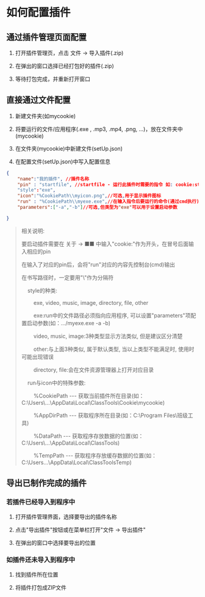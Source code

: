 # 如何配置插件

## 通过插件管理页面配置

1. 打开插件管理页，点击 文件 -> 导入插件(.zip)

2. 在弹出的窗口选择已经打包好的插件(.zip)

3. 等待打包完成，并重新打开窗口

## 直接通过文件配置

1. 新建文件夹(如mycookie)

2. 将要运行的文件/应用程序(.exe , .mp3, .mp4, .png, ...)，放在文件夹中(mycookie)

3. 在文件夹(mycookie)中新建文件(setUp.json)

4. 在配置文件(setUp.json)中写入配置信息

```json
{
    "name":"我的插件", //插件名称
    "pin" : "startfile", //startfile - 运行此插件时需要的指令 如: cookie:startfile
    "style":"exe",
    "icon":"%CookiePath\\myicon.png",//可选,用于显示插件图标
    "run" : "%CookiePath\\myexe.exe",//在输入指令后要运行的命令(通过cmd执行)
    "parameters":["-a","-b"]//可选,但类型为"exe"可以用于设置启动参数

}
```

> 相关说明:
> 
> 要启动插件需要在 关于 -> ■■ 中输入"cookie:"作为开头，在冒号后面输入相应的pin
> 
> 在输入了对应的pin后，会将"run"对应的内容先控制台(cmd)输出
> 
> 在书写路径时，一定要用"\\\"作为分隔符
> 
>     style的种类:
> 
>         exe, video, music, image, directory, file, other
> 
>         exe:run中的文件路径必须指向应用程序, 可以设置"parameters"项配置启动参数(如：.../myexe.exe -a -b)
> 
>         video, music, image:3种类型显示方法类似, 但是建议区分清楚
> 
>         other:与上面3种类似, 属于默认类型, 当以上类型不能满足时, 使用时可能出现错误
> 
>         directory, file:会在文件资源管理器上打开对应目录
> 
>     run与icon中的特殊参数:
> 
>         %CookiePath --- 获取当前插件所在目录(如：C:\Users\\...\AppData\Local\ClassTools\Cookie\mycookie)
> 
>         %AppDirPath --- 获取程序所在目录(如：C:\Program Files\班级工具)
> 
>         %DataPath --- 获取程序存放数据的位置(如：C:\Users\\...\AppData\Local\ClassTools)
> 
>         %TempPath --- 获取程序存放缓存数据的位置(如：C:\Users\...\AppData\Local\ClassToolsTemp)

## 导出已制作完成的插件

### 若插件已经导入到程序中

1. 打开插件管理界面，选择要导出的插件名称

2. 点击"导出插件"按钮或在菜单栏打开"文件 -> 导出插件"

3. 在弹出的窗口中选择要导出的位置

### 如插件还未导入到程序中

1. 找到插件所在位置

2. 将插件打包成ZIP文件
